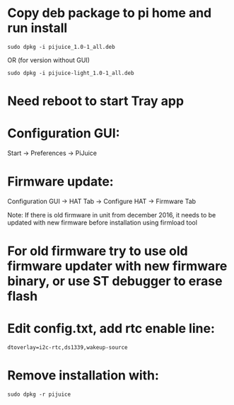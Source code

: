 # Copy deb package to pi home and run install
`sudo dpkg -i pijuice_1.0-1_all.deb`

OR (for version without GUI)

`sudo dpkg -i pijuice-light_1.0-1_all.deb`

# Need reboot to start Tray app

# Configuration GUI:
Start -> Preferences -> PiJuice

# Firmware update:
Configuration GUI -> HAT Tab -> Configure HAT -> Firmware Tab

Note: If there is old firmware in unit from december 2016, it needs to be updated with new firmware before installation using firmload tool

# For old firmware try to use old firmware updater with new firmware binary, or use ST debugger to erase flash

# Edit config.txt, add rtc enable line:
`dtoverlay=i2c-rtc,ds1339,wakeup-source`

# Remove installation with:
`sudo dpkg -r pijuice`
